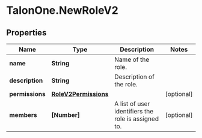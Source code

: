 # TalonOne.NewRoleV2

## Properties

Name | Type | Description | Notes
------------ | ------------- | ------------- | -------------
**name** | **String** | Name of the role. | 
**description** | **String** | Description of the role. | 
**permissions** | [**RoleV2Permissions**](RoleV2Permissions.md) |  | [optional] 
**members** | **[Number]** | A list of user identifiers the role is assigned to. | [optional] 



